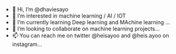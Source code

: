 - 👋 Hi, I’m @dhaviesayo
- 👀 I’m interested in machine learning / AI / IOT
- 🌱 I’m currently learning Deep learning and MAchine learning ...
- 💞️ I’m looking to collaborate on machine learning projects...
- 📫 You can reach me on twitter @heisayoo and @heis.ayoo on instagram...

<!---
dhaviesayo/dhaviesayo is a ✨ special ✨ repository because its `README.md` (this file) appears on your GitHub profile.
You can click the Preview link to take a look at your changes.
--->

